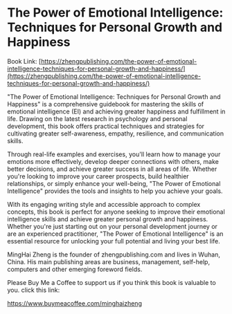 # The Power of Emotional Intelligence: Techniques for Personal Growth and Happiness

Book Link: [https://zhengpublishing.com/the-power-of-emotional-intelligence-techniques-for-personal-growth-and-happiness/](https://zhengpublishing.com/the-power-of-emotional-intelligence-techniques-for-personal-growth-and-happiness/)

"The Power of Emotional Intelligence: Techniques for Personal Growth and Happiness" is a comprehensive guidebook for mastering the skills of emotional intelligence (EI) and achieving greater happiness and fulfillment in life. Drawing on the latest research in psychology and personal development, this book offers practical techniques and strategies for cultivating greater self-awareness, empathy, resilience, and communication skills.

Through real-life examples and exercises, you'll learn how to manage your emotions more effectively, develop deeper connections with others, make better decisions, and achieve greater success in all areas of life. Whether you're looking to improve your career prospects, build healthier relationships, or simply enhance your well-being, "The Power of Emotional Intelligence" provides the tools and insights to help you achieve your goals.

With its engaging writing style and accessible approach to complex concepts, this book is perfect for anyone seeking to improve their emotional intelligence skills and achieve greater personal growth and happiness. Whether you're just starting out on your personal development journey or are an experienced practitioner, "The Power of Emotional Intelligence" is an essential resource for unlocking your full potential and living your best life.

MingHai Zheng is the founder of zhengpublishing.com and lives in Wuhan, China. His main publishing areas are business, management, self-help, computers and other emerging foreword fields.

Please Buy Me a Coffee to support us if you think this book is valuable to you. click this link:

https://www.buymeacoffee.com/minghaizheng
